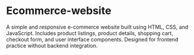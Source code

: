 # Ecommerce-website
A simple and responsive e-commerce website built using HTML, CSS, and JavaScript. Includes product listings, product details, shopping cart, checkout form, and user interface components. Designed for frontend practice without backend integration.
